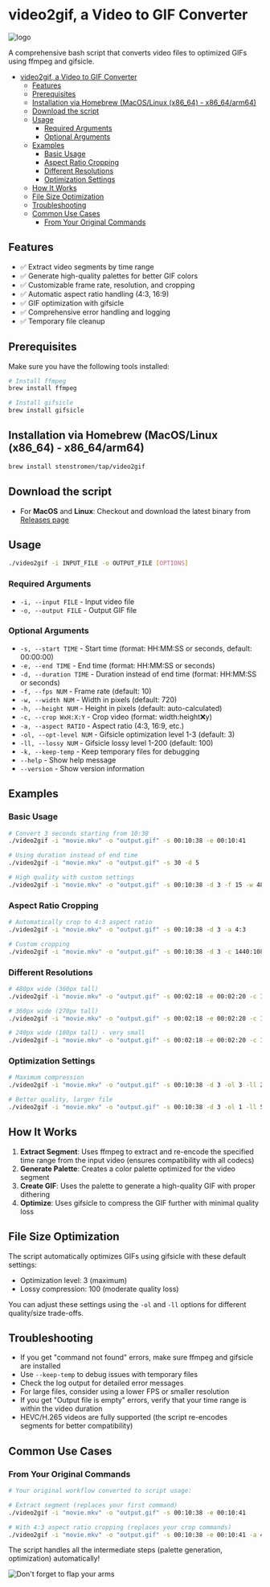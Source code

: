# video2gif, a Video to GIF Converter

![logo](./logo.webp)

A comprehensive bash script that converts video files to optimized GIFs using ffmpeg and gifsicle.

- [video2gif, a Video to GIF Converter](#video2gif-a-video-to-gif-converter)
  - [Features](#features)
  - [Prerequisites](#prerequisites)
  - [Installation via Homebrew (MacOS/Linux (x86\_64) - x86\_64/arm64)](#installation-via-homebrew-macoslinux-x86_64---x86_64arm64)
  - [Download the script](#download-the-script)
  - [Usage](#usage)
    - [Required Arguments](#required-arguments)
    - [Optional Arguments](#optional-arguments)
  - [Examples](#examples)
    - [Basic Usage](#basic-usage)
    - [Aspect Ratio Cropping](#aspect-ratio-cropping)
    - [Different Resolutions](#different-resolutions)
    - [Optimization Settings](#optimization-settings)
  - [How It Works](#how-it-works)
  - [File Size Optimization](#file-size-optimization)
  - [Troubleshooting](#troubleshooting)
  - [Common Use Cases](#common-use-cases)
    - [From Your Original Commands](#from-your-original-commands)

## Features

- ✅ Extract video segments by time range
- ✅ Generate high-quality palettes for better GIF colors
- ✅ Customizable frame rate, resolution, and cropping
- ✅ Automatic aspect ratio handling (4:3, 16:9)
- ✅ GIF optimization with gifsicle
- ✅ Comprehensive error handling and logging
- ✅ Temporary file cleanup

## Prerequisites

Make sure you have the following tools installed:

```bash
# Install ffmpeg
brew install ffmpeg

# Install gifsicle
brew install gifsicle
```

## Installation via Homebrew (MacOS/Linux (x86_64) - x86_64/arm64)

```bash
brew install stenstromen/tap/video2gif
```

## Download the script

- For **MacOS** and **Linux**: Checkout and download the latest binary from [Releases page](https://github.com/Stenstromen/video2gif/releases/latest/)

## Usage

```bash
./video2gif -i INPUT_FILE -o OUTPUT_FILE [OPTIONS]
```

### Required Arguments

- `-i, --input FILE` - Input video file
- `-o, --output FILE` - Output GIF file

### Optional Arguments

- `-s, --start TIME` - Start time (format: HH:MM:SS or seconds, default: 00:00:00)
- `-e, --end TIME` - End time (format: HH:MM:SS or seconds)
- `-d, --duration TIME` - Duration instead of end time (format: HH:MM:SS or seconds)
- `-f, --fps NUM` - Frame rate (default: 10)
- `-w, --width NUM` - Width in pixels (default: 720)
- `-h, --height NUM` - Height in pixels (default: auto-calculated)
- `-c, --crop WxH:X:Y` - Crop video (format: width:height:x:y)
- `-a, --aspect RATIO` - Aspect ratio (4:3, 16:9, etc.)
- `-ol, --opt-level NUM` - Gifsicle optimization level 1-3 (default: 3)
- `-ll, --lossy NUM` - Gifsicle lossy level 1-200 (default: 100)
- `-k, --keep-temp` - Keep temporary files for debugging
- `--help` - Show help message
- `--version` - Show version information

## Examples

### Basic Usage

```bash
# Convert 3 seconds starting from 10:38
./video2gif -i "movie.mkv" -o "output.gif" -s 00:10:38 -e 00:10:41

# Using duration instead of end time
./video2gif -i "movie.mkv" -o "output.gif" -s 30 -d 5

# High quality with custom settings
./video2gif -i "movie.mkv" -o "output.gif" -s 00:10:38 -d 3 -f 15 -w 480
```

### Aspect Ratio Cropping

```bash
# Automatically crop to 4:3 aspect ratio
./video2gif -i "movie.mkv" -o "output.gif" -s 00:10:38 -d 3 -a 4:3

# Custom cropping
./video2gif -i "movie.mkv" -o "output.gif" -s 00:10:38 -d 3 -c 1440:1080:240:0
```

### Different Resolutions

```bash
# 480px wide (360px tall)
./video2gif -i "movie.mkv" -o "output.gif" -s 00:02:18 -e 00:02:20 -c 1440:1080:240:0 -w 480

# 360px wide (270px tall)
./video2gif -i "movie.mkv" -o "output.gif" -s 00:02:18 -e 00:02:20 -c 1440:1080:240:0 -w 360

# 240px wide (180px tall) - very small
./video2gif -i "movie.mkv" -o "output.gif" -s 00:02:18 -e 00:02:20 -c 1440:1080:240:0 -w 240
```

### Optimization Settings

```bash
# Maximum compression
./video2gif -i "movie.mkv" -o "output.gif" -s 00:10:38 -d 3 -ol 3 -ll 200

# Better quality, larger file
./video2gif -i "movie.mkv" -o "output.gif" -s 00:10:38 -d 3 -ol 1 -ll 50
```

## How It Works

1. **Extract Segment**: Uses ffmpeg to extract and re-encode the specified time range from the input video (ensures compatibility with all codecs)
2. **Generate Palette**: Creates a color palette optimized for the video segment
3. **Create GIF**: Uses the palette to generate a high-quality GIF with proper dithering
4. **Optimize**: Uses gifsicle to compress the GIF further with minimal quality loss

## File Size Optimization

The script automatically optimizes GIFs using gifsicle with these default settings:

- Optimization level: 3 (maximum)
- Lossy compression: 100 (moderate quality loss)

You can adjust these settings using the `-ol` and `-ll` options for different quality/size trade-offs.

## Troubleshooting

- If you get "command not found" errors, make sure ffmpeg and gifsicle are installed
- Use `--keep-temp` to debug issues with temporary files
- Check the log output for detailed error messages
- For large files, consider using a lower FPS or smaller resolution
- If you get "Output file is empty" errors, verify that your time range is within the video duration
- HEVC/H.265 videos are fully supported (the script re-encodes segments for better compatibility)

## Common Use Cases

### From Your Original Commands

```bash
# Your original workflow converted to script usage:

# Extract segment (replaces your first command)
./video2gif -i "movie.mkv" -o "output.gif" -s 00:10:38 -e 00:10:41

# With 4:3 aspect ratio cropping (replaces your crop commands)
./video2gif -i "movie.mkv" -o "output.gif" -s 00:10:38 -e 00:10:41 -a 4:3
```

The script handles all the intermediate steps (palette generation, optimization) automatically!

![Don't forget to flap your arms](./example.gif)
